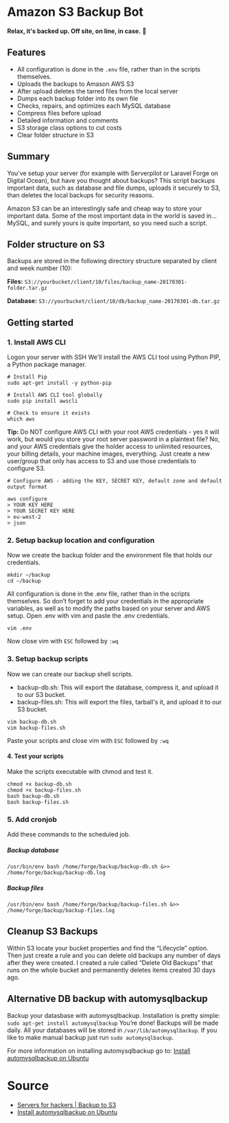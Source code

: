 # Amazon S3 Backup Bot 
**Relax, it's backed up. Off site, on line, in case.** 🤖

## Features
* All configuration is done in the ``.env`` file, rather than in the scripts themselves. 
* Uploads the backups to Amason AWS S3
* After upload deletes the tarred files from the local server
* Dumps each backup folder into its own file
* Checks, repairs, and optimizes each MySQL database
* Compress files before upload
* Detailed information and comments
* S3 storage class options to cut costs
* Clear folder structure in S3


## Summary
You’ve setup your server (for example with Serverpilot or Laravel Forge on Digital Ocean), but have you thought about backups? 
This script backups important data, such as database and file dumps, uploads it securely to S3, than deletes the local backups for security reasons.

Amazon S3 can be an interestingly safe and cheap way to store your important data. Some of the most important data in the world is saved in... MySQL, and surely yours is quite important, so you need such a script.


## Folder structure on S3
Backups are stored in the following directory structure separated by client and week number (10):

**Files:** ``S3://yourbucket/client/10/files/backup_name-20170301-folder.tar.gz``

**Database:** ``S3://yourbucket/client/10/db/backup_name-20170301-db.tar.gz``




## Getting started

### 1. Install AWS CLI
Logon your server with SSH
We'll install the AWS CLI tool using Python PIP, a Python package manager.

````
# Install Pip
sudo apt-get install -y python-pip

# Install AWS CLI tool globally
sudo pip install awscli

# Check to ensure it exists
which aws
````

**Tip:** Do NOT configure AWS CLI with your root AWS credentials - yes it will work, but would you store your root server password in a plaintext file? No, and your AWS credentials give the holder access to unlimited resources, your billing details, your machine images, everything.
Just create a new user/group that only has access to S3 and use those credentials to configure S3. 

````
# Configure AWS - adding the KEY, SECRET KEY, default zone and default output format

aws configure
> YOUR KEY HERE
> YOUR SECRET KEY HERE
> eu-west-2
> json
````

### 2. Setup backup location and configuration
Now we create the backup folder and the environment file that holds our credentials.

````
mkdir ~/backup
cd ~/backup
````
All configuration is done in the .env file, rather than in the scripts themselves. So don’t forget to add your credentials in the appropriate variables, as well as to modify the paths based on your server and AWS setup. 
Open .env with vim and paste the .env credentials. 

````
vim .env
````
Now close vim with ``ESC`` followed by ``:wq``

### 3. Setup backup scripts
Now we can create our backup shell scripts.
- backup-db.sh: This will export the database, compress it, and upload it to our S3 bucket.
- backup-files.sh: This will export the files, tarball's it, and upload it to our S3 bucket.

````
vim backup-db.sh
vim backup-files.sh
````
Paste your scripts and close vim with ``ESC`` followed by ``:wq``

#### 4. Test your scripts
Make the scripts executable with chmod and test it.

````
chmod +x backup-db.sh
chmod +x backup-files.sh
bash backup-db.sh
bash backup-files.sh
````

### 5. Add cronjob 
Add these commands to the scheduled job.

##### Backup database
````
/usr/bin/env bash /home/forge/backup/backup-db.sh &>> /home/forge/backup/backup-db.log
````
##### Backup files
````
/usr/bin/env bash /home/forge/backup/backup-files.sh &>> /home/forge/backup/backup-files.log
````

## Cleanup S3 Backups

Within S3 locate your bucket properties and find the “Lifecycle” option. Then just create a rule and you can delete old backups any number of days after they were created. I created a rule called “Delete Old Backups” that runs on the whole bucket and permanently deletes items created 30 days ago.


## Alternative DB backup with automysqlbackup
Backup your datasbase with automysqlbackup. Installation is pretty simple: ``sudo apt-get install automysqlbackup`` 
You’re done! Backups will be made daily.
All your databases will be stored in ``/var/lib/automysqlbackup``. 
If you like to make manual backup just run ``sudo automysqlbackup``. 

For more information on installing automysqlbackup go to: [Install automysqlbackup on Ubuntu](https://gist.github.com/janikvonrotz/9488132)


# Source
- [Servers for hackers | Backup to S3](https://serversforhackers.com/video/backup-to-s3)
- [Install automysqlbackup on Ubuntu](https://gist.github.com/janikvonrotz/9488132)